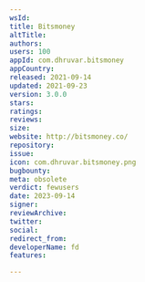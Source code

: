 ```yaml
---
wsId: 
title: Bitsmoney
altTitle: 
authors: 
users: 100
appId: com.dhruvar.bitsmoney
appCountry: 
released: 2021-09-14
updated: 2021-09-23
version: 3.0.0
stars: 
ratings: 
reviews: 
size: 
website: http://bitsmoney.co/
repository: 
issue: 
icon: com.dhruvar.bitsmoney.png
bugbounty: 
meta: obsolete
verdict: fewusers
date: 2023-09-14
signer: 
reviewArchive: 
twitter: 
social: 
redirect_from: 
developerName: fd
features: 

---
```


